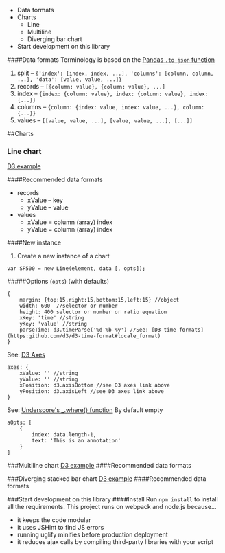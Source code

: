 * Data formats
* Charts
    - Line
    - Multiline
    - Diverging bar chart
* Start development on this library

####Data formats
Terminology is based on the [Pandas `.to_json` function](http://pandas.pydata.org/pandas-docs/stable/generated/pandas.DataFrame.to_json.html)

1. split – `{'index': [index, index, ...], 'columns': [column, column, ...], 'data': [value, value, ...]}`
2. records – `[{column: value}, {column: value}, ...]`
3. index – `{index: {column: value}, index: {column: value}, index: {...}}`
4. columns – `{column: {index: value, index: value, ...}, column: {...}}`
5. values – `[[value, value, ...], [value, value, ...], [...]]`

##Charts
### Line chart
[D3 example](https://bl.ocks.org/mbostock/3883245)

####Recommended data formats
* records
    - xValue – key
    - yValue – value
* values
    - xValue = column (array) index
    - yValue = column (array) index

####New instance

1. Create a new instance of a chart
```
var SP500 = new Line(element, data [, opts]);
```

#####Options (`opts`) (with defaults)
```
{
    margin: {top:15,right:15,bottom:15,left:15} //object
    width: 600  //selector or number
    height: 400 selector or number or ratio equation
    xKey: 'time' //string
    yKey: 'value' //string
    parseTime: d3.timeParse('%d-%b-%y') //See: [D3 time formats](https:github.com/d3/d3-time-format#locale_format)
}
```

See: [D3 Axes](https:github.com/d3/d3-axis/blob/master/README.md#axisTop)

```
axes: {
    xValue: '' //string
    yValue: '' //string
    xPosition: d3.axisBottom //see D3 axes link above
    yPosition: d3.axisLeft //see D3 axes link above
}
```

See: [Underscore's _.where() function](http://underscorejs.org/#where)
By default empty
```
aOpts: [
    {
        index: data.length-1,
        text: 'This is an annotation'
    }
]
```

###Multiline chart
[D3 example](https://bl.ocks.org/mbostock/3884955)
####Recommended data formats


###Diverging stacked bar chart
[D3 example](https://bl.ocks.org/mbostock/b5935342c6d21928111928401e2c8608)
####Recommended data formats

###Start development on this library
####Install
Run `npm install` to install all the requirements. This project runs on webpack and node.js because...
* it keeps the code modular
* it uses JSHint to find JS errors
* running uglify minifies before production deployment
* it reduces ajax calls by compiling third-party libraries with your script